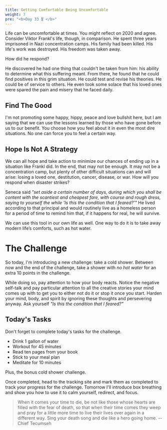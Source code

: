 ```yaml
---
title: Getting Comfortable Being Uncomfortable
weight: 7
pre: "<b>Day 33 🎖 </b>"
---
```


Life can be uncomfortable at times. You might reflect on 2020 and agree. Consider Viktor Frankl's life, though, in comparison. He spent three years imprisoned in Nazi concentration camps. His family had been killed. His life's work was destroyed. His freedom was taken away.

How did he respond?

He discovered he had one thing that couldn't be taken from him: his ability to determine what this suffering meant. From there, he found that he could find positives in this grim situation. He could test and revise his theories. He could be of service to others. He even took some solace that his loved ones were spared the pain and misery that he faced daily.

## Find The Good
I'm not promoting some happy, hippy, peace and love bullshit here, but I am saying that we can use the lessons learned by those who have gone before us to our benefit. You choose how you feel about it in even the most dire situations. No one can force you to feel a certain way.

## Hope Is Not A Strategy
We can all hope and take action to minimize our chances of ending up in a situation like Frankl did. In the end, that may not be enough. It may not be a concentration camp, but plenty of other difficult situations can and will arise: losing a loved one, destitution, cancer, disease, or war. How will you respond when disaster strikes?

Seneca said _"set aside a certain number of days, during which you shall be content with the scantiest and cheapest fare, with course and rough dress, saying to yourself the while 'Is this the condition that I feared?'"_ He lived according to that principal and would routinely live as a homeless person for a period of time to remind him that, if it happens for real, he will survive.

We can use this tool in our own life as well. One way to do it is to take away modern life’s comforts, such as hot water.

# The Challenge
So today, I'm introducing a new challenge: take a cold shower.  Between now and the end of the challenge, take a shower with _no hot water_ for an extra 10 points in the challenge.

While doing so, pay attention to how your body reacts. Notice the negative self-talk and pay particular attention to all the creative stories your mind comes up with to get you to either not do it or stop it once you start. Harden your mind, body, and spirit by ignoring these thoughts and persevering anyway. Ask yourself _"Is this the condition that I feared?"_

## Today's Tasks
Don't forget to complete today's tasks for the challenge.
- Drink 1 gallon of water
- Workout for 45 minutes
- Read ten pages from your book
- Stick to your meal plan
- Meditate for 10 minutes
  
Plus, the bonus cold shower challenge.

Once completed, head to the tracking site and mark them as completed to track your progress for the challenge. Tomorrow I'll introduce box breathing and show you how to use it to calm yourself, redirect, and focus.

> When it comes your time to die, be not like those whose hearts are filled with the fear of death, so that when their time comes they weep and pray for a little more time to live their lives over again in a different way. Sing your death song and die like a hero going home.
> -- Chief Tecumseh
